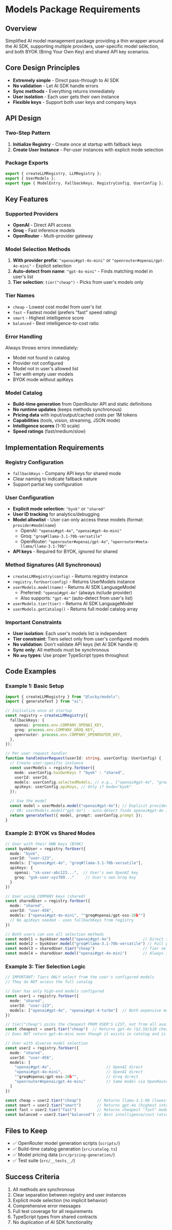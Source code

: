 # Models Package Requirements

## Overview

Simplified AI model management package providing a thin wrapper around the AI SDK, supporting multiple providers, user-specific model selection, and both BYOK (Bring Your Own Key) and shared API key scenarios.

## Core Design Principles

- **Extremely simple** - Direct pass-through to AI SDK
- **No validation** - Let AI SDK handle errors
- **Sync methods** - Everything returns immediately
- **User isolation** - Each user gets their own instance
- **Flexible keys** - Support both user keys and company keys

## API Design

### Two-Step Pattern

1. **Initialize Registry** - Create once at startup with fallback keys
2. **Create User Instance** - Per-user instances with explicit mode selection

### Package Exports

```typescript
export { createLLMRegistry, LLMRegistry };
export { UserModels };
export type { ModelEntry, FallbackKeys, RegistryConfig, UserConfig };
```

## Key Features

### Supported Providers

- **OpenAI** - Direct API access
- **Groq** - Fast inference models
- **OpenRouter** - Multi-provider gateway

### Model Selection Methods

1. **With provider prefix**: `"openai#gpt-4o-mini"` or `"openrouter#openai/gpt-4o-mini"` - Explicit selection
2. **Auto-detect from name**: `"gpt-4o-mini"` - Finds matching model in user's list
3. **Tier selection**: `tier("cheap")` - Picks from user's models only

### Tier Names

- `cheap` - Lowest cost model from user's list
- `fast` - Fastest model (prefers "fast" speed rating)
- `smart` - Highest intelligence score
- `balanced` - Best intelligence-to-cost ratio

### Error Handling

Always throws errors immediately:

- Model not found in catalog
- Provider not configured
- Model not in user's allowed list
- Tier with empty user models
- BYOK mode without apiKeys

### Model Catalog

- **Build-time generation** from OpenRouter API and static definitions
- **No runtime updates** (keeps methods synchronous)
- **Pricing data** with input/output/cached costs per 1M tokens
- **Capabilities** (tools, vision, streaming, JSON mode)
- **Intelligence scores** (1-10 scale)
- **Speed ratings** (fast/medium/slow)

## Implementation Requirements

### Registry Configuration

- `fallbackKeys` - Company API keys for shared mode
- Clear naming to indicate fallback nature
- Support partial key configuration

### User Configuration

- **Explicit mode selection**: `"byok"` or `"shared"`
- **User ID tracking** for analytics/debugging
- **Model allowlist** - User can only access these models (format: `provider#modelname`)
  - OpenAI: `"openai#gpt-4o"`, `"openai#gpt-4o-mini"`
  - Groq: `"groq#llama-3.1-70b-versatile"`
  - OpenRouter: `"openrouter#openai/gpt-4o"`, `"openrouter#meta-llama/llama-3.1-70b"`
- **API keys** - Required for BYOK, ignored for shared

### Method Signatures (All Synchronous)

- `createLLMRegistry(config)` - Returns registry instance
- `registry.forUser(config)` - Returns UserModels instance
- `userModels.model(name)` - Returns AI SDK LanguageModel
  - Preferred: `"openai#gpt-4o"` (always include provider)
  - Also supports: `"gpt-4o"` (auto-detect from user's list)
- `userModels.tier(tier)` - Returns AI SDK LanguageModel
- `userModels.getCatalog()` - Returns full model catalog array

### Important Constraints

- **User isolation**: Each user's models list is independent
- **Tier constraint**: Tiers select only from user's configured models
- **No validation**: Don't validate API keys (let AI SDK handle it)
- **Sync only**: All methods must be synchronous
- **No `any` types**: Use proper TypeScript types throughout

## Code Examples

### Example 1: Basic Setup

```typescript
import { createLLMRegistry } from "@lucky/models";
import { generateText } from "ai";

// Initialize once at startup
const registry = createLLMRegistry({
  fallbackKeys: {
    openai: process.env.COMPANY_OPENAI_KEY,
    groq: process.env.COMPANY_GROQ_KEY,
    openrouter: process.env.COMPANY_OPENROUTER_KEY,
  },
});

// Per user request handler
function handleUserRequest(userId: string, userConfig: UserConfig) {
  // Create user-specific instance
  const userModels = registry.forUser({
    mode: userConfig.hasOwnKeys ? "byok" : "shared",
    userId: userId,
    models: userConfig.selectedModels, // e.g., ["openai#gpt-4o", "groq#llama-3.1-8b", "openrouter#meta-llama/llama-3.1-70b"]
    apiKeys: userConfig.apiKeys, // Only if mode="byok"
  });

  // Use the model
  const model = userModels.model("openai#gpt-4o"); // Explicit provider selection
  // OR: userModels.model("gpt-4o") - auto-detect finds openai#gpt-4o in user's list
  return generateText({ model, prompt: userConfig.prompt });
}
```

### Example 2: BYOK vs Shared Modes

```typescript
// User with their OWN keys (BYOK)
const byokUser = registry.forUser({
  mode: "byok",
  userId: "user-123",
  models: ["openai#gpt-4o", "groq#llama-3.1-70b-versatile"],
  apiKeys: {
    openai: "sk-user-abc123...",  // User's own OpenAI key
    groq: "gsk-user-xyz789..."     // User's own Groq key
  }
})

// User using COMPANY keys (shared)
const sharedUser = registry.forUser({
  mode: "shared",
  userId: "user-456",
  models: ["openai#gpt-4o-mini", ""groq#openai/gpt-oss-20b""]
  // No apiKeys needed - uses fallbackKeys from registry
})

// Both users can use all selection methods
const model1 = byokUser.model("openai#gpt-4o")              // Direct selection with provider
const model2 = byokUser.model("groq#llama-3.1-70b-versatile") // Full provider#model format
const model3 = sharedUser.tier("cheap")                     // Tier selection
const model4 = sharedUser.model("openai#gpt-4o-mini")       // Always include provider
```

### Example 3: Tier Selection Logic

```typescript
// IMPORTANT: Tiers ONLY select from the user's configured models
// They do NOT access the full catalog

// User has only high-end models configured
const user1 = registry.forUser({
  mode: "shared",
  userId: "user-123",
  models: ["openai#gpt-4o", "openai#gpt-4-turbo"]  // Both expensive models
})

// tier("cheap") picks the cheapest FROM USER'S LIST, not from all available models
const cheapest = user1.tier("cheap")  // Returns gpt-4o ($2.50/$10 cheaper than gpt-4-turbo $10/$30)
// Does NOT return gpt-4o-mini even though it exists in catalog and is cheaper

// User with diverse model selection
const user2 = registry.forUser({
  mode: "shared",
  userId: "user-456",
  models: [
    "openai#gpt-4o",                        // OpenAI direct
    "openai#gpt-4o-mini",                   // OpenAI direct
    ""groq#openai/gpt-oss-20b"",            // Groq direct
    "openrouter#openai/gpt-4o-mini"         // Same model via OpenRouter
  ]
})

const cheap = user2.tier("cheap")       // Returns llama-3.1-8b (lowest cost)
const smart = user2.tier("smart")       // Returns gpt-4o (highest intelligence)
const fast = user2.tier("fast")         // Returns cheapest "fast" model from list
const balanced = user2.tier("balanced") // Best intelligence/cost ratio
```

## Files to Keep

- ✅ OpenRouter model generation scripts (`scripts/`)
- ✅ Build-time catalog generation (`src/catalog.ts`)
- ✅ Model pricing data (`src/pricing-generation/`)
- ✅ Test suite (`src/__tests__/`)

## Success Criteria

1. All methods are synchronous
2. Clear separation between registry and user instances
3. Explicit mode selection (no implicit behavior)
4. Comprehensive error messages
5. Full test coverage for all requirements
6. TypeScript types from shared contracts
7. No duplication of AI SDK functionality
